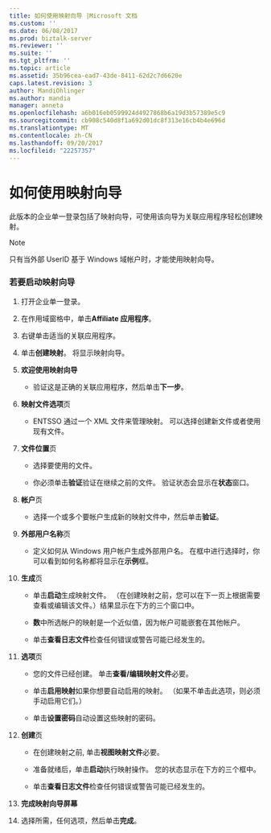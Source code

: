 ```yaml
---
title: 如何使用映射向导 |Microsoft 文档
ms.custom: ''
ms.date: 06/08/2017
ms.prod: biztalk-server
ms.reviewer: ''
ms.suite: ''
ms.tgt_pltfrm: ''
ms.topic: article
ms.assetid: 35b96cea-ead7-43de-8411-62d2c7d6620e
caps.latest.revision: 3
author: MandiOhlinger
ms.author: mandia
manager: anneta
ms.openlocfilehash: a6b016eb0599924d4927868b6a19d3b57389e5c9
ms.sourcegitcommit: cb908c540d8f1a692d01dc8f313e16cb4b4e696d
ms.translationtype: MT
ms.contentlocale: zh-CN
ms.lasthandoff: 09/20/2017
ms.locfileid: "22257357"
---
```

# <a name="how-to-use-the-mapping-wizard"></a>如何使用映射向导
此版本的企业单一登录包括了映射向导，可使用该向导为关联应用程序轻松创建映射。  
  
> [!NOTE]
>  只有当外部 UserID 基于 Windows 域帐户时，才能使用映射向导。  
  
### <a name="to-start-the-mapping-wizard"></a>若要启动映射向导  
  
1.  打开企业单一登录。  
  
2.  在作用域窗格中，单击**Affiliate 应用程序**。  
  
3.  右键单击适当的关联应用程序。  
  
4.  单击**创建映射**。 将显示映射向导。  
  
5.  **欢迎使用映射向导**  
  
    -   验证这是正确的关联应用程序，然后单击**下一步**。  
  
6.  **映射文件选项**页  
  
    -   ENTSSO 通过一个 XML 文件来管理映射。 可以选择创建新文件或者使用现有文件。  
  
7.  **文件位置**页  
  
    -   选择要使用的文件。  
  
    -   你必须单击**验证**验证在继续之前的文件。 验证状态会显示在**状态**窗口。  
  
8.  **帐户**页  
  
    -   选择一个或多个要帐户生成新的映射文件中，然后单击**验证**。  
  
9. **外部用户名称**页  
  
    -   定义如何从 Windows 用户帐户生成外部用户名。 在框中进行选择时，你可以看到如何名称都将显示在**示例**框。  
  
10. **生成**页  
  
    -   单击**启动**生成映射文件。 （在创建映射之前，您可以在下一页上根据需要查看或编辑该文件。）结果显示在下方的三个窗口中。  
  
    -   **数**中所选帐户的映射是一个近似值，因为帐户可能嵌套在其他帐户。  
  
    -   单击**查看日志文件**检查任何错误或警告可能已经发生的。  
  
11. **选项**页  
  
    -   您的文件已经创建。 单击**查看/编辑映射文件**必要。  
  
    -   单击**启用映射**如果你想要自动启用的映射。 （如果不单击此选项，则必须手动启用它们。）  
  
    -   单击**设置密码**自动设置这些映射的密码。  
  
12. **创建**页  
  
    -   在创建映射之前, 单击**视图映射文件**必要。  
  
    -   准备就绪后，单击**启动**执行映射操作。 您的状态显示在下方的三个框中。  
  
    -   单击**查看日志文件**检查任何错误或警告可能已经发生的。  
  
13. **完成映射向导屏幕**  
  
14. 选择所需，任何选项，然后单击**完成**。